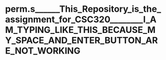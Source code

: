 # perm.s______This_Repository_is_the_assignment_for_CSC320________I_AM_TYPING_LIKE_THIS_BECAUSE_MY_SPACE_AND_ENTER_BUTTON_ARE_NOT_WORKING
